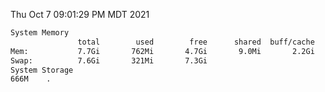 Thu Oct  7 09:01:29 PM MDT 2021
```bash
System Memory
               total        used        free      shared  buff/cache   available
Mem:           7.7Gi       762Mi       4.7Gi       9.0Mi       2.2Gi       6.6Gi
Swap:          7.6Gi       321Mi       7.3Gi
System Storage
666M	.
```
